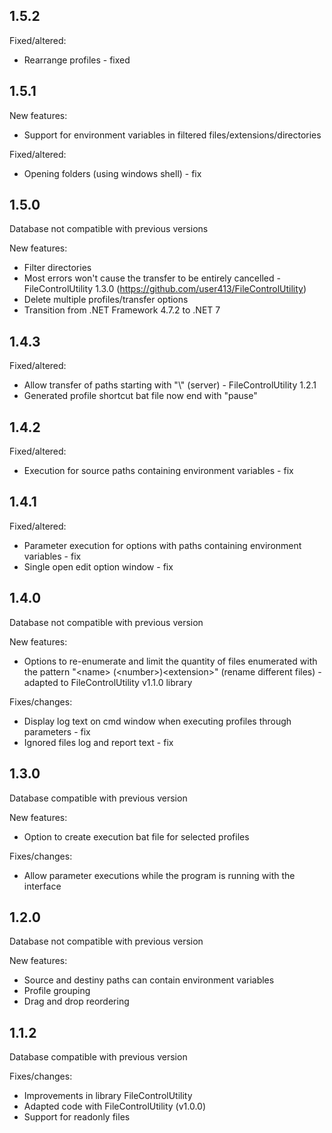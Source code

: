## 1.5.2

Fixed/altered:
- Rearrange profiles - fixed

## 1.5.1

New features:
- Support for environment variables in filtered files/extensions/directories

Fixed/altered:
- Opening folders (using windows shell) - fix

## 1.5.0

Database not compatible with previous versions

New features:
- Filter directories
- Most errors won't cause the transfer to be entirely cancelled - FileControlUtility 1.3.0 (https://github.com/user413/FileControlUtility)
- Delete multiple profiles/transfer options
- Transition from .NET Framework 4.7.2 to .NET 7

## 1.4.3

Fixed/altered:
- Allow transfer of paths starting with "\\" (server) - FileControlUtility 1.2.1
- Generated profile shortcut bat file now end with "pause"

## 1.4.2

Fixed/altered:
- Execution for source paths containing environment variables - fix
	
## 1.4.1

Fixed/altered:
- Parameter execution for options with paths containing environment variables - fix
- Single open edit option window - fix

## 1.4.0

Database not compatible with previous version

New features:
- Options to re-enumerate and limit the quantity of files enumerated with the pattern "&lt;name&gt; (&lt;number&gt;)&lt;extension&gt;" (rename different files) - adapted to 
	FileControlUtility v1.1.0 library

Fixes/changes:
- Display log text on cmd window when executing profiles through parameters - fix
- Ignored files log and report text - fix

## 1.3.0

Database compatible with previous version

New features:
- Option to create execution bat file for selected profiles

Fixes/changes:
- Allow parameter executions while the program is running with the interface

## 1.2.0

Database not compatible with previous version

New features:
- Source and destiny paths can contain environment variables
- Profile grouping
- Drag and drop reordering

## 1.1.2

Database compatible with previous version

Fixes/changes:
- Improvements in library FileControlUtility
- Adapted code with FileControlUtility (v1.0.0)
- Support for readonly files
